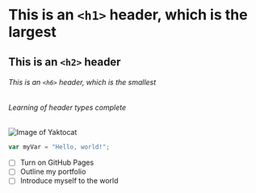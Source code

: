 # This is an `<h1>` header, which is the largest

## This is an `<h2>` header

###### This is an `<h6>` header, which is the smallest
###### Learning of header types complete 
![Image of Yaktocat](https://octodex.github.com/images/yaktocat.png)
``` javascript
var myVar = "Hello, world!";
```
- [ ] Turn on GitHub Pages
- [ ] Outline my portfolio
- [ ] Introduce myself to the world

